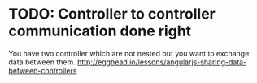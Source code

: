 # TODO: Controller to controller communication done right

You have two controller which are not nested but you want to exchange data between them.
http://egghead.io/lessons/angularjs-sharing-data-between-controllers


